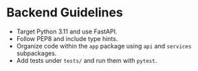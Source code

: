 # Backend Guidelines

- Target Python 3.11 and use FastAPI.
- Follow PEP8 and include type hints.
- Organize code within the `app` package using `api` and `services` subpackages.
- Add tests under `tests/` and run them with `pytest`.
